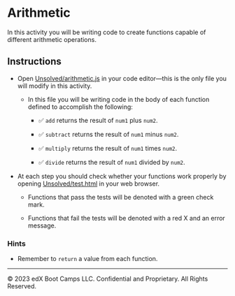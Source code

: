 # Arithmetic

In this activity you will be writing code to create functions capable of different arithmetic operations.

## Instructions

* Open [Unsolved/arithmetic.js](Unsolved/arithmetic.js) in your code editor&mdash;this is the only file you will modify in this activity.

  * In this file you will be writing code in the body of each function defined to accomplish the following:

    * ✅ `add` returns the result of `num1` plus `num2`.

    * ✅ `subtract` returns the result of `num1` minus `num2`.

    * ✅ `multiply` returns the result of `num1` times `num2`.

    * ✅ `divide` returns the result of `num1` divided by `num2`.

* At each step you should check whether your functions work properly by opening [Unsolved/test.html](Unsolved/test.html) in your web browser.

  * Functions that pass the tests will be denoted with a green check mark.

  * Functions that fail the tests will be denoted with a red X and an error message.

### Hints

* Remember to `return` a value from each function.

---

© 2023 edX Boot Camps LLC. Confidential and Proprietary. All Rights Reserved.
